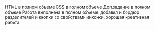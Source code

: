 HTML в полном объеме
CSS в полном объеме
Доп.задание в полном объеме
Работа выполнена в полном объеме. добавил и бордюр разделителей и кнопки со свойствами ииконки. хорошая креативная работа
